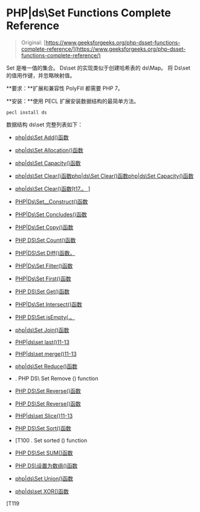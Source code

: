 # PHP|ds\Set Functions Complete Reference

> Original: [https://www.geeksforgeeks.org/php-dsset-functions-complete-reference/](https://www.geeksforgeeks.org/php-dsset-functions-complete-reference/)

Set 是唯一值的集合。 Ds\set 的实现类似于创建哈希表的 ds\Map。 将 Ds\set 的值用作键，并忽略映射值。

**要求：**扩展和兼容性 PolyFill 都需要 PHP 7。

**安装：**使用 PECL 扩展安装数据结构的最简单方法。

```
pecl install ds
```

数据结构 ds\set 完整列表如下：

*   [php|ds\Set Add()函数](https://www.geeksforgeeks.org/php-dsset-add-function/)
*   [php|ds\Set Allocation()函数](https://www.geeksforgeeks.org/php-dsset-allocate-function/)
*   [php|ds\Set Capacity()函数](https://www.geeksforgeeks.org/php-dsset-capacity-function/)
*   [php|ds\Set Clear()函数](https://www.geeksforgeeks.org/php-dsset-clear-function/)[php|ds\Set Clear()函数](https://www.geeksforgeeks.org/php-dsset-clear-function/)[php|ds\Set Capacity()函数](https://www.geeksforgeeks.org/php-dsset-capacity-function/)
*   [php|ds\Set Clear()函数[t17.。 ]](https://www.geeksforgeeks.org/php-dsset-clear-function/)
*   [PHP|Ds\Set__Construct()函数](https://www.geeksforgeeks.org/php-dsset-__construct-function/)
*   [PHP|Ds\Set Concludes()函数](https://www.geeksforgeeks.org/php-dsset-contains-function/)
*   [PHP|Ds\Set Copy()函数](https://www.geeksforgeeks.org/php-dsset-copy-function/)
*   [PHP DS\Set Count()函数](https://www.geeksforgeeks.org/php-dsset-count-function/)
*   [PHP|DS\Set Diff()函数。](https://www.geeksforgeeks.org/php-dsset-diff-function/)
*   [PHP|Ds\Set Filter()函数](https://www.geeksforgeeks.org/php-dsset-filter-function/)
*   [PHP|Ds\Set First()函数](https://www.geeksforgeeks.org/php-dsset-first-function/)
*   [PHP DS\Set Get()函数](https://www.geeksforgeeks.org/php-dsset-get-function/)
*   [PHP|Ds\Set Intersect()函数](https://www.geeksforgeeks.org/php-dsset-intersect-function/)
*   [PHP DS\Set isEmpty(.。](https://www.geeksforgeeks.org/php-dsset-isempty-function/)

*   [php|ds\Set Join()函数](https://www.geeksforgeeks.org/php-dsset-join-function/)
*   [PHP|ds\set last()11-13](https://www.geeksforgeeks.org/php-dsset-last-function/)
*   [PHP|ds\set merge()11-13](https://www.geeksforgeeks.org/php-dsset-merge-function/)
*   [php|ds\Set Reduce()函数](https://www.geeksforgeeks.org/php-dsset-reduce-function/)
*   . PHP DS\ Set Remove () function
*   [PHP DS\Set Reverse()函数](https://www.geeksforgeeks.org/php-dsset-reverse-function/)
*   [PHP DS\Set Reverse()函数](https://www.geeksforgeeks.org/php-dsset-reversed-function/)
*   [PHP|ds\set Slice()11-13](https://www.geeksforgeeks.org/php-dsset-slice-function/)
*   [PHP DS\Set Sort()函数](https://www.geeksforgeeks.org/php-dsset-sort-function/)
*   [T100 . Set sorted () function
*   [PHP DS\Set SUM()函数](https://www.geeksforgeeks.org/php-dsset-sum-function/)
*   [PHP DS\设置为数组()函数](https://www.geeksforgeeks.org/php-dsset-toarray-function/)
*   [php|ds\Set Union()函数](https://www.geeksforgeeks.org/php-dsset-union-function/)
*   [php|ds\set XOR()函数](https://www.geeksforgeeks.org/php-dsset-xor-function/)

[T119